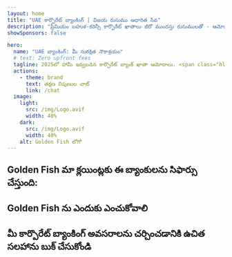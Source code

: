 ```yaml
---
layout: home
title: "UAE కార్పొరేట్ బ్యాంకింగ్ | విజయ రుసుము ఆధారిత సేవ"
description: "ప్రీమియం బహుళ-కరెన్సీ కార్పొరేట్ ఖాతాలు జీరో ముందస్తు రుసుములతో - ఆమోదం తర్వాత మాత్రమే చెల్లించండి. 96% విజయ రేటుతో పూర్తి దరఖాస్తు నిర్వహణ. హామీ ఇవ్వబడిన ఖాతా తెరవడం."
showSponsors: false

hero:
  name: "UAE బ్యాంకింగ్: మీ సురక్షిత నౌకాశ్రయం"
  # text: Zero upfront fees
  tagline: 2025లో హామీ ఇవ్వబడిన కార్పొరేట్ బ్యాంక్ ఖాతా ఆమోదాలు. <span class="hl">జీరో ముందస్తు రుసుములు</span> - ఆమోదం తర్వాత మాత్రమే చెల్లించండి. 96% విజయ రేటు.
  actions:
    - theme: brand
      text: తక్షణ నిపుణుల చాట్
      link: /chat
  image:
    light:
      src: /img/Logo.avif
      width: 40%
    dark:
      src: /img/Logo.avif
      width: 40%
    alt: Golden Fish లోగో
---
```


<FeatureCards :features="[
  {
    title: 'హామీ ఇవ్వబడిన ఖాతా ఆమోదాలు',
    bullet: '✓',
    items: [
      'మొదటి ఖాతా ఆమోదానికి రెండు నెలల హామీ',
      'రెండవ ఖాతాకు మూడు నెలల హామీ',
      'నాణ్యమైన వ్యాపార ప్రణాళిక తయారీ',
      'సమగ్ర డ్యూ డిలిజెన్స్ మద్దతు',
      'ప్రత్యక్ష బ్యాంక్ కమ్యూనికేషన్ వ్యూహం',
      'పూర్తి బ్యాంకింగ్ ప్యాకేజీ సెటప్'
    ],
    linkText: 'మరింత తెలుసుకోండి',
    link: '../../corporate-banking-services/guaranteed-account-approvals',
    icon: {
      light: '/video/iStock-2186765808.mp4',
      dark: '/video/iStock-2166377244.mp4',
      alt: 'బ్యాంకింగ్ అవసరాలు',
    }
  },
]" />

<FeatureCards :features="[
  {
    title: 'అధిక-రిస్క్ వ్యాపారం కోసం UAE బ్యాంక్ ఖాతాలు',
    items: [
      'మెరుగైన డ్యూ డిలిజెన్స్ (EDD)పై నిపుణుల మార్గదర్శకత్వం',
      'లావాదేవీ పర్యవేక్షణ మరియు రిస్క్ నిర్వహణ', 
      'కంప్లయన్స్ విధానాలు మరియు ప్రక్రియల సెటప్',
      'బ్యాంక్ సంబంధాల నిర్వహణ',
      'క్రమం తప్పకుండా కంప్లయన్స్ అప్‌డేట్‌లు మరియు ఆడిట్‌లు',
      'ఖాతా భద్రత కోసం ఆకస్మిక ప్రణాళిక'
    ],
    linkText: 'మరింత తెలుసుకోండి',
    link: '../../corporate-banking-services/UAE-Bank-Accounts-for-High-Risk-Business',
    icon: {
      light: '/img/iStock-1333000394.avif',
      dark: '/img/iStock-584576538.avif',
      alt: 'బ్యాంకింగ్ సేవలు',
    }
  },
  {
    title: 'కంప్లయన్స్‌లో ఉండండి: మీ UAE వ్యాపారాన్ని రక్షించుకోండి',
    items: [
      'సంభావ్య రిస్క్‌లను గుర్తించడానికి క్రమం తప్పకుండా కంప్లయన్స్ ఆడిట్‌లు',
      'ప్రభుత్వ ఆమోదాల కోసం ఎండ్-టు-ఎండ్ PRO సేవలు',
      'లైసెన్స్ పునరుద్ధరణ నిర్వహణ మరియు హెచ్చరికలు',
      'బ్యాంకింగ్ కన్సల్టెన్సీ మరియు ఖాతా నిర్వహణ',
      'VAT మరియు ESR కంప్లయన్స్ మద్దతు',
      'ఉద్యోగి వీసా మరియు కార్మిక చట్ట కంప్లయన్స్',
      'నియంత్రణ అప్‌డేట్‌లపై శిక్షణా వర్క్‌షాప్‌లు'
    ],
    linkText: 'మరింత తెలుసుకోండి',
    link: '../../company-registration/Protect-Your-Business',
    icon: {
      light: '/img/iStock-1382278859.jpg',
      dark: '/img/iStock-1867623684.jpg',
      alt: 'బ్యాంకింగ్ సేవలు',
    }
  },
  {
    title: 'UAE కార్పొరేట్ బ్యాంకింగ్ ప్రయోజనాలు',
    items: [
      '**Aa2** Moody\'s రేటింగ్‌తో బలమైన బ్యాంకింగ్ వ్యవస్థ',
      '**1980 నుండి స్థిర USD మార్పిడి రేటు**',
      'మూలధన కదలికపై ఎటువంటి పరిమితులు లేవు',
      'US$184 బిలియన్లకు మించిన విదేశీ నిల్వలు',
      'రాజకీయ మరియు ఆర్థిక స్థిరత్వం',
      'ప్రభుత్వ మద్దతుతో కూడిన బ్యాంకింగ్ వ్యవస్థ',
      'ప్రపంచ స్థాయి డిజిటల్ బ్యాంకింగ్'
    ],
    linkText: 'మరింత తెలుసుకోండి',
    link: '../../company-registration/banking',
    icon: {
      light: '/img/iStock-1032707788.jpg',
      dark: '/img/iStock-1152367067.avif',
      alt: 'బ్యాంకింగ్ ప్రక్రియ',
    }
  }
]" />

## Golden Fish మా క్లయింట్లకు ఈ బ్యాంకులను సిఫార్సు చేస్తుంది:

<!--@include: /../../include/recommended-banks.md-->

## Golden Fish ను ఎందుకు ఎంచుకోవాలి

<BenefitsList :features="[
  {
    icon: '🏢',
    title: 'స్థానిక UAE నైపుణ్యం',
    text: 'దుబాయ్‌లోని అంకితమైన నిపుణులు ప్రక్రియలోని ప్రతి దశలో నిపుణ మార్గదర్శకత్వం అందిస్తారు.'
  },
  {
    icon: '📊',
    title: 'నిరూపితమైన విజయ రేటు',
    text: 'మా ప్రీమియం ప్రాసెసింగ్ ద్వారా వందలాది వీసాలు, బ్యాంక్ ఖాతలు మరియు కంపెనీ రిజిస్ట్రేషన్లతో 90% కంటే ఎక్కువ ఆమోదం రేటు.'
  },
  {
    icon: '💸',
    title: '**విజయం ఆధారిత రుసుములు**',
    text: '[ఆమోదం తర్వాత మాత్రమే చెల్లించండి](/uae-business/benefits/success-based-fees). దాచిన ఖర్చులు లేకుండా పూర్తి పారదర్శకత.'
  },
]" />

## మీ కార్పొరేట్ బ్యాంకింగ్ అవసరాలను చర్చించడానికి ఉచిత సలహాను బుక్ చేసుకోండి

<ContactForm buttonText="నిపుణుడితో మాట్లాడండి" />
